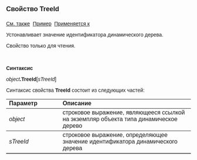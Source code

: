 <html>
<head>
<title>AsDynamicTree\TreeId</title>
</head>

<body>

<p><font face="Arial"><font size="4"><strong>Свойство TreeId<br>
<br>
</strong></font><a href="../AsDynamicTree.html">См. также</a>&nbsp; <u>Пример</u>&nbsp; <a href="../AsDynamicTree.html">
Применяется к</a></font></p>

<p><font face="Arial">Устонавливает значение идентификатора динамического дерева.</font></p>

<p><font face="Arial">Свойство только для чтения.</font></p>

<p class="label">&nbsp;</p>

<p class="label"><font face="Arial"><b>Синтаксис</b></font></p>

<p><font face="Arial"><em>object</em><strong>.TreeId</strong>[<em>sTreeId</em>]</font></p>

<p><font face="Arial">Синтаксис свойства <b>TreeId</b>
состоит из следующих частей:</font></p>

<table border="1" cellPadding="5" cols="2" frame="below" rules="rows">
<TBODY>
  <tr vAlign="top">
    <td class="label" width="29%"><font face="Arial"><b>Параметр</b></font></td>
    <td class="label" width="71%"><font face="Arial"><strong>Описание</strong></font></td>
  </tr>
  <tr>
    <td width="29%"><font face="Arial"><em>object</em></font></td>
    <td width="71%"><font face="Arial">строковое выражение, являющееся 
	ссылкой на экземпляр объекта типа динамическое дерево</font></td>
  </tr>
    <tr>
    <td width="29%"><font face="Arial"><em>sTreeId</em></font></td>
    <td width="71%"><font face="Arial">строковое выражение, определяющее значение 
        идентификатора динамического дерева</font></td>
    </tr>
</TBODY>
</table>

<p class="label">&nbsp;</p>

</body>
</html>
